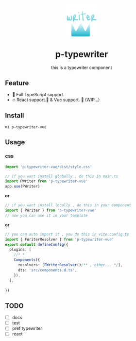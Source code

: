 <p align="center">
<img src="./public/logo.svg" style="width:100px;" />
<h1 align="center">p-typewriter</h1>
<p align="center">this is a typewriter component</p>
</p>

## Feature 

* 🦾 Full TypeScript support.
* 🔥 React support.🚧 & Vue support. 🚧 (WIP...)


## Install

```bash
ni p-typewriter-vue
```

## Usage

### css
```ts
import 'p-typewriter-vue/dist/style.css'
```


```ts
// if you want install globally , do this in main.ts
import PWriter from 'p-typewriter-vue'
app.use(PWriter)
```

**or**
```ts
// if you want install locally , do this in your component
import { PWriter } from 'p-typewriter-vue'
// now you can use it in your template
```

**or**
```ts 
// you can auto import it , you do this in vite.config.ts
import { FWriterResolver } from 'p-typewriter-vue'
export default defineConfig({
  plugins: [
    //* *
    Components({
      resolvers: [FWriterResolver()/** , other... */],
      dts: 'src/components.d.ts',
    }),
  ],

})
```

## TODO 
- [ ] docs
- [ ] test
- [ ] pref typewriter
- [ ] react
